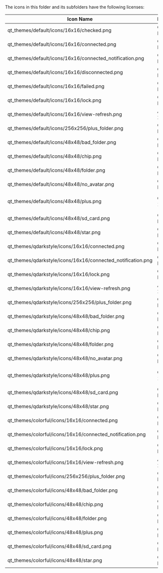 The icons in this folder and its subfolders have the following licenses:

Icon Name | License | Origin/Author
--- | --- | ---
qt_themes/default/icons/16x16/checked.png | CC BY-ND 3.0 | https://icons8.com
qt_themes/default/icons/16x16/connected.png | CC BY-ND 3.0 | https://icons8.com
qt_themes/default/icons/16x16/connected_notification.png | CC BY-ND 3.0 | https://icons8.com
qt_themes/default/icons/16x16/disconnected.png | CC BY-ND 3.0 | https://icons8.com
qt_themes/default/icons/16x16/failed.png | CC BY-ND 3.0 | https://icons8.com
qt_themes/default/icons/16x16/lock.png | CC BY-ND 3.0 | https://icons8.com
qt_themes/default/icons/16x16/view-refresh.png | Apache 2.0 | https://material.io
qt_themes/default/icons/256x256/plus_folder.png | CC BY-ND 3.0 | https://icons8.com
qt_themes/default/icons/48x48/bad_folder.png | CC BY-ND 3.0 | https://icons8.com
qt_themes/default/icons/48x48/chip.png | CC BY-ND 3.0 | https://icons8.com
qt_themes/default/icons/48x48/folder.png | CC BY-ND 3.0 | https://icons8.com
qt_themes/default/icons/48x48/no_avatar.png | CC BY-ND 3.0 | https://icons8.com
qt_themes/default/icons/48x48/plus.png | CC0 1.0 | Designed by BreadFish64 from the Citra team
qt_themes/default/icons/48x48/sd_card.png | CC BY-ND 3.0 | https://icons8.com
qt_themes/default/icons/48x48/star.png | CC BY-ND 3.0 | https://icons8.com
qt_themes/qdarkstyle/icons/16x16/connected.png | CC BY-ND 3.0 | https://icons8.com
qt_themes/qdarkstyle/icons/16x16/connected_notification.png | CC BY-ND 3.0 | https://icons8.com
qt_themes/qdarkstyle/icons/16x16/lock.png | CC BY-ND 3.0 | https://icons8.com
qt_themes/qdarkstyle/icons/16x16/view-refresh.png | Apache 2.0 | https://material.io
qt_themes/qdarkstyle/icons/256x256/plus_folder.png | CC BY-ND 3.0 | https://icons8.com
qt_themes/qdarkstyle/icons/48x48/bad_folder.png | CC BY-ND 3.0 | https://icons8.com
qt_themes/qdarkstyle/icons/48x48/chip.png | CC BY-ND 3.0 | https://icons8.com
qt_themes/qdarkstyle/icons/48x48/folder.png | CC BY-ND 3.0 | https://icons8.com
qt_themes/qdarkstyle/icons/48x48/no_avatar.png | CC BY-ND 3.0 | https://icons8.com
qt_themes/qdarkstyle/icons/48x48/plus.png | CC0 1.0 | Designed by BreadFish64 from the Citra team
qt_themes/qdarkstyle/icons/48x48/sd_card.png | CC BY-ND 3.0 | https://icons8.com
qt_themes/qdarkstyle/icons/48x48/star.png | CC BY-ND 3.0 | https://icons8.com
qt_themes/colorful/icons/16x16/connected.png | CC BY-ND 3.0 | https://icons8.com
qt_themes/colorful/icons/16x16/connected_notification.png | CC BY-ND 3.0 | https://icons8.com
qt_themes/colorful/icons/16x16/lock.png | CC BY-ND 3.0 | https://icons8.com
qt_themes/colorful/icons/16x16/view-refresh.png | Apache 2.0 | https://material.io
qt_themes/colorful/icons/256x256/plus_folder.png | CC BY-ND 3.0 | https://icons8.com
qt_themes/colorful/icons/48x48/bad_folder.png | CC BY-ND 3.0 | https://icons8.com
qt_themes/colorful/icons/48x48/chip.png | CC BY-ND 3.0 | https://icons8.com
qt_themes/colorful/icons/48x48/folder.png | CC BY-ND 3.0 | https://icons8.com
qt_themes/colorful/icons/48x48/plus.png | CC BY-ND 3.0 | https://icons8.com
qt_themes/colorful/icons/48x48/sd_card.png | CC BY-ND 3.0 | https://icons8.com
qt_themes/colorful/icons/48x48/star.png | CC BY-ND 3.0 | https://icons8.com

<!-- TODO: Add the license of the yuzu icon -->